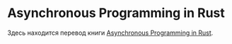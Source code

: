 # Asynchronous Programming in Rust

Здесь находится перевод книги [Asynchronous Programming in Rust](https://github.com/rust-lang/async-book).
